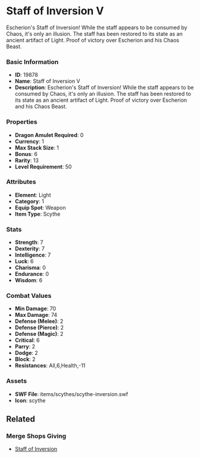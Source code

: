 # Staff of Inversion V

Escherion's Staff of Inversion! While the staff appears to be consumed by Chaos, it's only an illusion. The staff has been restored to its state as an ancient artifact of Light. Proof of victory over Escherion and his Chaos Beast.

### Basic Information

- **ID**: 19878
- **Name**: Staff of Inversion V
- **Description**: Escherion&#039;s Staff of Inversion! While the staff appears to be consumed by Chaos, it&#039;s only an illusion. The staff has been restored to its state as an ancient artifact of Light. Proof of victory over Escherion and his Chaos Beast.

### Properties

- **Dragon Amulet Required**: 0
- **Currency**: 1
- **Max Stack Size**: 1
- **Bonus**: 6
- **Rarity**: 13
- **Level Requirement**: 50

### Attributes

- **Element**: Light
- **Category**: 1
- **Equip Spot**: Weapon
- **Item Type**: Scythe

### Stats

- **Strength**: 7
- **Dexterity**: 7
- **Intelligence**: 7
- **Luck**: 6
- **Charisma**: 0
- **Endurance**: 0
- **Wisdom**: 6

### Combat Values

- **Min Damage**: 70
- **Max Damage**: 74
- **Defense (Melee)**: 2
- **Defense (Pierce)**: 2
- **Defense (Magic)**: 2
- **Critical**: 6
- **Parry**: 2
- **Dodge**: 2
- **Block**: 2
- **Resistances**: All,6,Health,-11

### Assets

- **SWF File**: items/scythes/scythe-inversion.swf
- **Icon**: scythe

## Related

### Merge Shops Giving

- [Staff of Inversion](../merge-shops/328-staff-of-inversion.md)

